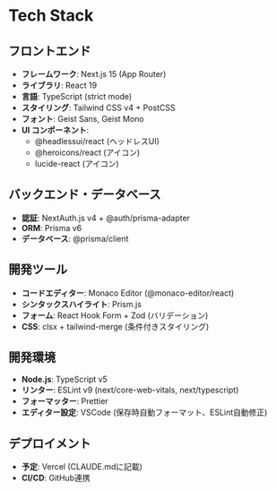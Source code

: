 # Tech Stack

## フロントエンド
- **フレームワーク**: Next.js 15 (App Router)
- **ライブラリ**: React 19
- **言語**: TypeScript (strict mode)
- **スタイリング**: Tailwind CSS v4 + PostCSS
- **フォント**: Geist Sans, Geist Mono
- **UI コンポーネント**: 
  - @headlessui/react (ヘッドレスUI)
  - @heroicons/react (アイコン)
  - lucide-react (アイコン)

## バックエンド・データベース
- **認証**: NextAuth.js v4 + @auth/prisma-adapter
- **ORM**: Prisma v6
- **データベース**: @prisma/client

## 開発ツール
- **コードエディター**: Monaco Editor (@monaco-editor/react)
- **シンタックスハイライト**: Prism.js
- **フォーム**: React Hook Form + Zod (バリデーション)
- **CSS**: clsx + tailwind-merge (条件付きスタイリング)

## 開発環境
- **Node.js**: TypeScript v5
- **リンター**: ESLint v9 (next/core-web-vitals, next/typescript)
- **フォーマッター**: Prettier
- **エディター設定**: VSCode (保存時自動フォーマット、ESLint自動修正)

## デプロイメント
- **予定**: Vercel (CLAUDE.mdに記載)
- **CI/CD**: GitHub連携